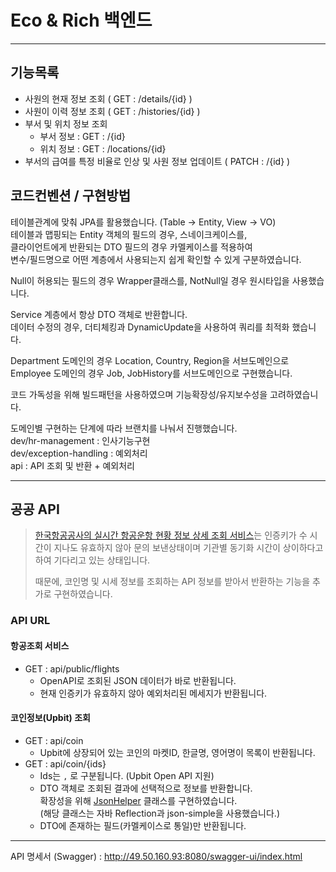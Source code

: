 # Eco & Rich 백엔드

---

## 기능목록
- 사원의 현재 정보 조회 ( GET : /details/{id} )
- 사원이 이력 정보 조회 ( GET : /histories/{id} )
- 부서 및 위치 정보 조회 
  - 부서 정보 : GET : /{id}
  - 위치 정보 : GET : /locations/{id}
- 부서의 급여를 특정 비율로 인상 및 사원 정보 업데이트 ( PATCH : /{id} )

## 코드컨벤션 / 구현방법
테이블관계에 맞춰 JPA를 활용했습니다. (Table -> Entity, View -> VO)  
테이블과 맵핑되는 Entity 객체의 필드의 경우, 스네이크케이스를,  
클라이언트에게 반환되는 DTO 필드의 경우 카멜케이스를 적용하여  
변수/필드명으로 어떤 계층에서 사용되는지 쉽게 확인할 수 있게 구분하였습니다.

Null이 허용되는 필드의 경우 Wrapper클래스를, NotNull일 경우 원시타입을 사용했습니다.  

Service 계층에서 항상 DTO 객체로 반환합니다.  
데이터 수정의 경우, 더티체킹과 DynamicUpdate을 사용하여 쿼리를 최적화 했습니다.

Department 도메인의 경우 Location, Country, Region을 서브도메인으로  
Employee 도메인의 경우 Job, JobHistory를 서브도메인으로 구현했습니다.

코드 가독성을 위해 빌드패턴을 사용하였으며 기능확장성/유지보수성을 고려하였습니다.

도메인별 구현하는 단계에 따라 브랜치를 나눠서 진행했습니다.  
dev/hr-management : 인사기능구현  
dev/exception-handling : 예외처리  
api : API 조회 및 반환 + 예외처리


---

## 공공 API
> [한국항공공사의 실시간 항공운항 현황 정보 상세 조회 서비스](https://www.data.go.kr/tcs/dss/selectApiDataDetailView.do?publicDataPk=15113771)는 인증키가
> 수 시간이 지나도 유효하지 않아 문의 보낸상태이며
> 기관별 동기화 시간이 상이하다고 하여 기다리고 있는 상태입니다.  
> 
> 때문에, 코인명 및 시세 정보를 조회하는 API 정보를 받아서 반환하는 기능을 추가로 구현하였습니다. 

### API URL
#### 항공조회 서비스
- GET : api/public/flights
  - OpenAPI로 조회된 JSON 데이터가 바로 반환됩니다.
  - 현재 인증키가 유효하지 않아 예외처리된 메세지가 반환됩니다. 
#### 코인정보(Upbit) 조회
- GET : api/coin
  - Upbit에 상장되어 있는 코인의 마켓ID, 한글명, 영어명이 목록이 반환됩니다.
- GET : api/coin/{ids}
  - Ids는 ```,``` 로 구분됩니다. (Upbit Open API 지원)
  - DTO 객체로 조회된 결과에 선택적으로 정보를 반환합니다.  
  확장성을 위해 [JsonHelper](src%2Fmain%2Fjava%2Fcom%2Fecoandrich%2FmaycodingTest%2FAPI%2FUtil%2FJsonHelper.java)
  클래스를 구현하였습니다.  
  (해당 클래스는 자바 Reflection과 json-simple을 사용했습니다.)
  - DTO에 존재하는 필드(카멜케이스로 통일)만 반환됩니다.

---
API 명세서 (Swagger) : http://49.50.160.93:8080/swagger-ui/index.html
